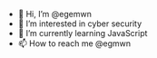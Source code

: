 - 👋 Hi, I’m @egemwn
- 👀 I’m interested in cyber security
- 🌱 I’m currently learning JavaScript
- 📫 How to reach me @egmwn

<!------>
